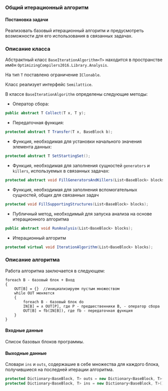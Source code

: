 ### Общий итерационный алгоритм

#### Постановка задачи
Реализовать базовый итерационный алгоритм и предусмотреть возможности для его использования в связанных задачах.

### Описание класса 
Абстрактный класс `BaseIterationAlgorithm<T>` находится в пространстве имён `OptimizingCompilers2016.Library.Analysis`.

На тип `T` поставлено ограничение `IClonable`.

Класс реализует интерфейс `Semilattice`.

В классе `BaseIterationAlgorithm` определены следующие методы:

* Оператор сбора:
```cs
public abstract T Collect(T x, T y);
```

* Передаточная функция:
```cs
protected abstract T Transfer(T x, BaseBlock b);
```

* Функция, необходимая для установки начального значения элемента данных:
```cs
protected abstract T SetStartingSet();
```

* Функция, необходимая для заполнения сущностей `generators` и `killers`, используемых в связанных задачах:
```cs
protected abstract void FillGeneratorsAndKillers(List<BaseBlock> blocks);
```

* Функция, необходимая для заполнения вспомогательных сущностей, общих для связанных задач
```cs
protected void FillSupportingStructures(List<BaseBlock> blocks);
```

* Публичный метод, необходимый для запуска анализа на основе итерационного алгоритма
```cs
public abstract void RunAnalysis(List<BaseBlock> blocks);
```

* Итерационный алгоритм
```cs
protected virtual void IterationAlgorithm(List<BaseBlock> blocks);
```

### Описание алгоритма 
Работа алгоритма заключается в следующем:

```
foreach B - базовый блок + Вход
{
	OUT[B] = {}  //инициализируем пустым множеством
    while OUT меняется
    {
    	foreach B - базовый блок do
        IN[B] = ∧ OUT[P], где P - предшественники B, - оператор сбора
        OUT[B] = fb(IN[B]), где fb - передаточная функция
    }
}

```




#### Входные данные

Список базовых блоков программы.

#### Выходные данные 

Словари `ins` и `outs`, содержашие в себе множества для каждого блока, получившиеся на последней итерации алгоритма.

```cs
protected Dictionary<BaseBlock, T> outs = new Dictionary<BaseBlock, T>();
protected Dictionary<BaseBlock, T> ins = new Dictionary<BaseBlock, T>();
```
